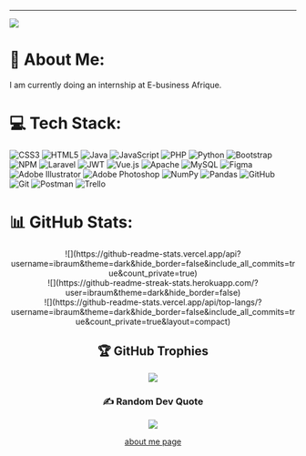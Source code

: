 ---
[![](https://visitcount.itsvg.in/api?id=ibraum&icon=0&color=0)](https://visitcount.itsvg.in)

# 💫 About Me:
I am currently doing an internship at E-business Afrique.

# 💻 Tech Stack:
![CSS3](https://img.shields.io/badge/css3-%231572B6.svg?style=flat-square&logo=css3&logoColor=white) ![HTML5](https://img.shields.io/badge/html5-%23E34F26.svg?style=flat-square&logo=html5&logoColor=white) ![Java](https://img.shields.io/badge/java-%23ED8B00.svg?style=flat-square&logo=openjdk&logoColor=white) ![JavaScript](https://img.shields.io/badge/javascript-%23323330.svg?style=flat-square&logo=javascript&logoColor=%23F7DF1E) ![PHP](https://img.shields.io/badge/php-%23777BB4.svg?style=flat-square&logo=php&logoColor=white) ![Python](https://img.shields.io/badge/python-3670A0?style=flat-square&logo=python&logoColor=ffdd54) ![Bootstrap](https://img.shields.io/badge/bootstrap-%238511FA.svg?style=flat-square&logo=bootstrap&logoColor=white) ![NPM](https://img.shields.io/badge/NPM-%23CB3837.svg?style=flat-square&logo=npm&logoColor=white) ![Laravel](https://img.shields.io/badge/laravel-%23FF2D20.svg?style=flat-square&logo=laravel&logoColor=white) ![JWT](https://img.shields.io/badge/JWT-black?style=flat-square&logo=JSON%20web%20tokens) ![Vue.js](https://img.shields.io/badge/vue.js-%2335495e.svg?style=flat-square&logo=vuedotjs&logoColor=%234FC08D) ![Apache](https://img.shields.io/badge/apache-%23D42029.svg?style=flat-square&logo=apache&logoColor=white) ![MySQL](https://img.shields.io/badge/mysql-4479A1.svg?style=flat-square&logo=mysql&logoColor=white) ![Figma](https://img.shields.io/badge/figma-%23F24E1E.svg?style=flat-square&logo=figma&logoColor=white) ![Adobe Illustrator](https://img.shields.io/badge/adobe%20illustrator-%23FF9A00.svg?style=flat-square&logo=adobe%20illustrator&logoColor=white) ![Adobe Photoshop](https://img.shields.io/badge/adobe%20photoshop-%2331A8FF.svg?style=flat-square&logo=adobe%20photoshop&logoColor=white) ![NumPy](https://img.shields.io/badge/numpy-%23013243.svg?style=flat-square&logo=numpy&logoColor=white) ![Pandas](https://img.shields.io/badge/pandas-%23150458.svg?style=flat-square&logo=pandas&logoColor=white) ![GitHub](https://img.shields.io/badge/github-%23121011.svg?style=flat-square&logo=github&logoColor=white) ![Git](https://img.shields.io/badge/git-%23F05033.svg?style=flat-square&logo=git&logoColor=white) ![Postman](https://img.shields.io/badge/Postman-FF6C37?style=flat-square&logo=postman&logoColor=white) ![Trello](https://img.shields.io/badge/Trello-%23026AA7.svg?style=flat-square&logo=Trello&logoColor=white)
# 📊 GitHub Stats:
<center/>![](https://github-readme-stats.vercel.app/api?username=ibraum&theme=dark&hide_border=false&include_all_commits=true&count_private=true)<center/>
![](https://github-readme-streak-stats.herokuapp.com/?user=ibraum&theme=dark&hide_border=false)<br/>
![](https://github-readme-stats.vercel.app/api/top-langs/?username=ibraum&theme=dark&hide_border=false&include_all_commits=true&count_private=true&layout=compact)

## 🏆 GitHub Trophies
![](https://github-profile-trophy.vercel.app/?username=ibraum&theme=radical&no-frame=false&no-bg=true&margin-w=4)

### ✍️ Random Dev Quote
![](https://quotes-github-readme.vercel.app/api?type=horizontal&theme=radical)
<!-- Proudly created with GPRM ( https://gprm.itsvg.in ) -->

[about me page](https://about.me/ibraum/)

<!-- Proudly created with GPRM ( https://gprm.itsvg.in ) -->
